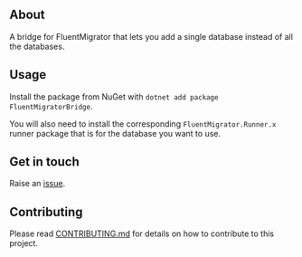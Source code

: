 ﻿## About

A bridge for FluentMigrator that lets you add a single database instead of all the databases.

## Usage
Install the package from NuGet with `dotnet add package FluentMigratorBridge`.

You will also need to install the corresponding `FluentMigrator.Runner.x` runner package that is for the database you want to use.

## Get in touch
Raise an [issue](https://github.com/robertcoltheart/fluentmigrator-bridge/issues).

## Contributing
Please read [CONTRIBUTING.md](CONTRIBUTING.md) for details on how to contribute to this project.
